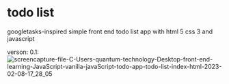 # todo list
 googletasks-inspired simple front end todo list app with html 5 css 3 and javascript

verson: 0.1:
![screencapture-file-C-Users-quantum-technology-Desktop-front-end-learning-JavaScript-vanilla-javaScript-todo-app-todo-list-index-html-2023-02-08-17_28_05](https://user-images.githubusercontent.com/109225436/217574467-aba4a7af-2324-45a3-8e79-1ab0e00ade53.png)
